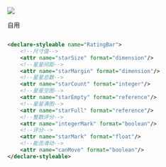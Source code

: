 

[![](https://jitpack.io/v/mobohua/RatingBar.svg)](https://jitpack.io/#mobohua/RatingBar)

自用

```xml

<declare-styleable name="RatingBar">
    <!--尺寸值-->
    <attr name="starSize" format="dimension"/>
    <!--星星间距-->
    <attr name="starMargin" format="dimension"/>
    <!--星星总数-->
    <attr name="starCount" format="integer"/>
    <!--星星空图-->
    <attr name="starEmpty" format="reference"/>
    <!--星星满图-->
    <attr name="starFull" format="reference"/>
    <!--整数评分-->
    <attr name="integerMark" format="boolean"/>
    <!--评分-->
    <attr name="starMark" format="float"/>
    <!--能否滑动-->
    <attr name="canMove" format="boolean"/>
</declare-styleable>


```
